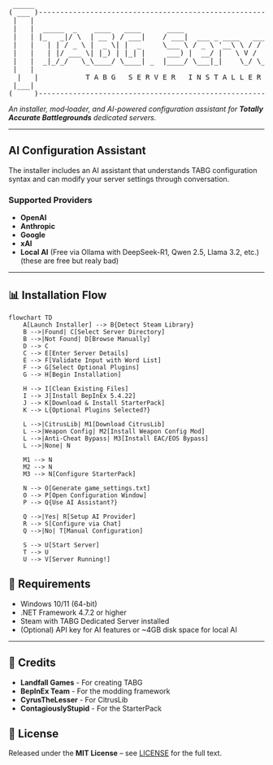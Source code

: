 <div align="center">

<pre>
 _____                                                               _____ 
( ___ )-------------------------------------------------------------( ___ )
 |   |                                                               |   | 
 |   |  _____  _    ____   ____      ____                            |   | 
 |   | |_   _|/ \  | __ ) / ___|    / ___|  ___ _ ____   _____ _ __  |   | 
 |   |   | | / _ \ |  _ \| |  _     \___ \ / _ \ '__\ \ / / _ \ '__| |   | 
 |   |   | |/ ___ \| |_) | |_| |     ___) |  __/ |   \ V /  __/ |    |   | 
 |   |  _|_/_/   \_\____/ \____| _  |____/ \___|_|    \_/ \___|_|    |   | 
 |   |                                                               |   | 
  |   |           T A B G   S E R V E R   I N S T A L L E R           |   |  
 |___|                                                               |___| 
(_____)-------------------------------------------------------------(_____) 
</pre>

</div>

*An installer, mod‑loader, and AI-powered configuration assistant for **Totally Accurate Battlegrounds** dedicated servers.*

---
## AI Configuration Assistant

The installer includes an AI assistant that understands TABG configuration syntax and can modify your server settings through conversation.

### Supported Providers
- **OpenAI** 
- **Anthropic** 
- **Google** 
- **xAI** 
- **Local AI** (Free via Ollama with DeepSeek-R1, Qwen 2.5, Llama 3.2, etc.) (these are free but realy bad)
---

## 📊 Installation Flow

```mermaid
flowchart TD
    A[Launch Installer] --> B{Detect Steam Library}
    B -->|Found| C[Select Server Directory]
    B -->|Not Found| D[Browse Manually]
    D --> C
    C --> E[Enter Server Details]
    E --> F[Validate Input with Word List]
    F --> G[Select Optional Plugins]
    G --> H[Begin Installation]
    
    H --> I[Clean Existing Files]
    I --> J[Install BepInEx 5.4.22]
    J --> K[Download & Install StarterPack]
    K --> L{Optional Plugins Selected?}
    
    L -->|CitrusLib| M1[Download CitrusLib]
    L -->|Weapon Config| M2[Install Weapon Config Mod]
    L -->|Anti-Cheat Bypass| M3[Install EAC/EOS Bypass]
    L -->|None| N
    
    M1 --> N
    M2 --> N
    M3 --> N[Configure StarterPack]
    
    N --> O[Generate game_settings.txt]
    O --> P[Open Configuration Window]
    P --> Q{Use AI Assistant?}
    
    Q -->|Yes| R[Setup AI Provider]
    R --> S[Configure via Chat]
    Q -->|No| T[Manual Configuration]
    
    S --> U[Start Server]
    T --> U
    U --> V[Server Running!]
```




## 🔧 Requirements

- Windows 10/11 (64-bit)
- .NET Framework 4.7.2 or higher
- Steam with TABG Dedicated Server installed
- (Optional) API key for AI features or ~4GB disk space for local AI


---

## 🙏 Credits

- **Landfall Games** - For creating TABG
- **BepInEx Team** - For the modding framework
- **CyrusTheLesser** - For CitrusLib
- **ContagiouslyStupid** - For the StarterPack


## 📄 License

Released under the **MIT License** – see [LICENSE](LICENSE) for the full text.
